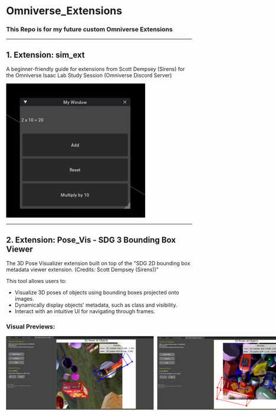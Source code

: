 # Omniverse_Extensions

### This Repo is for my future custom Omniverse Extensions

---

## 1. Extension: sim_ext
A beginner-friendly guide for extensions from Scott Dempsey (Sirens) for the Omniverse Isaac Lab Study Session (Omniverse Discord Server)

![Sim Ext Overview](images/sim_ext.png)

---

## 2. Extension: Pose_Vis - SDG 3 Bounding Box Viewer
The 3D Pose Visualizer extension built on top of the "SDG 2D bounding box metadata viewer extension. (Credits: Scott Dempsey (Sirens))" 

This tool allows users to:
- Visualize 3D poses of objects using bounding boxes projected onto images.
- Dynamically display objects' metadata, such as class and visibility.
- Interact with an intuitive UI for navigating through frames.

### Visual Previews:
<div style="display: flex; justify-content: space-around; align-items: center;">
  <img src="images/pose_vis1.png" alt="Pose Vis Preview 1" width="400" style="margin-right: 10px;"/>
  <img src="images/pose_vis2.png" alt="Pose Vis Preview 2" width="350"/>
</div>